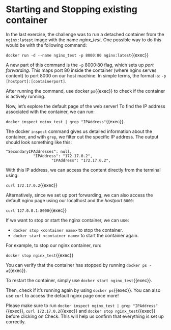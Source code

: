 # Starting and Stopping existing container

In the last exercise, the challenge was to run a detached container from the `nginx:latest` image with the name *nginx_test*. One possible way to do this would be with the following command:

`docker run -d --name nginx_test -p 8000:80 nginx:latest`{{exec}}

A new part of this command is the `-p` 8000:80 flag, which sets up *port forwarding*. This maps port 80 inside the container (where nginx serves content) to port 8000 on our host machine. In simple terms, the format is: `-p [hostport]:[containerport]`.

After running the command, use docker `ps`{{exec}} to check if the container is actively running.

Now, let’s explore the default page of the web server! To find the IP address associated with the container, we can run:

`docker inspect nginx_test | grep "IPAddress"`{{exec}}.

The docker `inspect` command gives us detailed information about the container, and with `grep`, we filter out the specific IP address. The output should look something like this:

```
"SecondaryIPAddresses": null,
            "IPAddress": "172.17.0.2",
                    "IPAddress": "172.17.0.2",
```

With this IP address, we can access the content directly from the terminal using:

`curl 172.17.0.2`{{exec}}

Alternatively, since we set up port forwarding, we can also access the default nginx page using our localhost and the *hostport* `8000`:

`curl 127.0.0.1:8000`{{exec}}

If we want to stop or start the nginx container, we can use:

* `docker stop <container name>` to stop the container.
* `docker start <container name>` to start the container again.

For example, to stop our nginx container, run:

`docker stop nginx_test`{{exec}}

You can verify that the container has stopped by running `docker ps -a`{{exec}}.

To restart the container, simply use `docker start nginx_test`{{exec}}.

Then, check if it’s running again by using `docker ps`{{exec}}. You can also use `curl` to access the default nginx page once more!

Please make sure to run `docker inspect nginx_test | grep "IPAddress"`{{exec}}, `curl 172.17.0.2`{{exec}} and `docker stop nginx_test`{{exec}} before clicking on Check. This will help us confirm that everything is set up correctly.